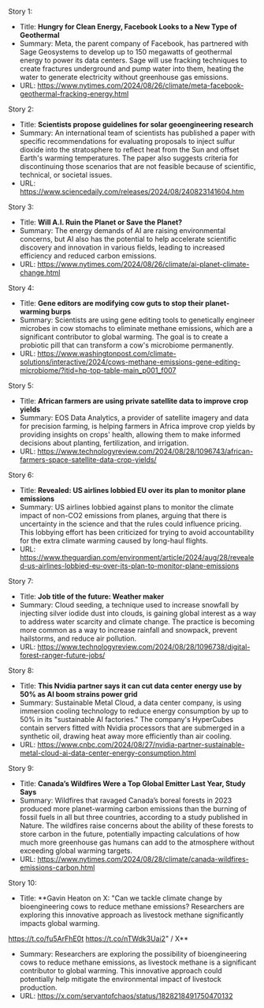 Story 1:
- Title: **Hungry for Clean Energy, Facebook Looks to a New Type of Geothermal**
- Summary: Meta, the parent company of Facebook, has partnered with Sage Geosystems to develop up to 150 megawatts of geothermal energy to power its data centers. Sage will use fracking techniques to create fractures underground and pump water into them, heating the water to generate electricity without greenhouse gas emissions.
- URL: https://www.nytimes.com/2024/08/26/climate/meta-facebook-geothermal-fracking-energy.html

Story 2:
- Title: **Scientists propose guidelines for solar geoengineering research**
- Summary: An international team of scientists has published a paper with specific recommendations for evaluating proposals to inject sulfur dioxide into the stratosphere to reflect heat from the Sun and offset Earth's warming temperatures. The paper also suggests criteria for discontinuing those scenarios that are not feasible because of scientific, technical, or societal issues.
- URL: https://www.sciencedaily.com/releases/2024/08/240823141604.htm

Story 3:
- Title: **Will A.I. Ruin the Planet or Save the Planet?**
- Summary: The energy demands of AI are raising environmental concerns, but AI also has the potential to help accelerate scientific discovery and innovation in various fields, leading to increased efficiency and reduced carbon emissions.
- URL: https://www.nytimes.com/2024/08/26/climate/ai-planet-climate-change.html

Story 4:
- Title: **Gene editors are modifying cow guts to stop their planet-warming burps**
- Summary: Scientists are using gene editing tools to genetically engineer microbes in cow stomachs to eliminate methane emissions, which are a significant contributor to global warming. The goal is to create a probiotic pill that can transform a cow's microbiome permanently.
- URL: https://www.washingtonpost.com/climate-solutions/interactive/2024/cows-methane-emissions-gene-editing-microbiome/?itid=hp-top-table-main_p001_f007

Story 5:
- Title: **African farmers are using private satellite data to improve crop yields**
- Summary: EOS Data Analytics, a provider of satellite imagery and data for precision farming, is helping farmers in Africa improve crop yields by providing insights on crops' health, allowing them to make informed decisions about planting, fertilization, and irrigation.
- URL: https://www.technologyreview.com/2024/08/28/1096743/african-farmers-space-satellite-data-crop-yields/

Story 6:
- Title: **Revealed: US airlines lobbied EU over its plan to monitor plane emissions**
- Summary: US airlines lobbied against plans to monitor the climate impact of non-CO2 emissions from planes, arguing that there is uncertainty in the science and that the rules could influence pricing. This lobbying effort has been criticized for trying to avoid accountability for the extra climate warming caused by long-haul flights.
- URL: https://www.theguardian.com/environment/article/2024/aug/28/revealed-us-airlines-lobbied-eu-over-its-plan-to-monitor-plane-emissions

Story 7:
- Title: **Job title of the future: Weather maker**
- Summary: Cloud seeding, a technique used to increase snowfall by injecting silver iodide dust into clouds, is gaining global interest as a way to address water scarcity and climate change. The practice is becoming more common as a way to increase rainfall and snowpack, prevent hailstorms, and reduce air pollution.
- URL: https://www.technologyreview.com/2024/08/28/1096738/digital-forest-ranger-future-jobs/

Story 8:
- Title: **This Nvidia partner says it can cut data center energy use by 50% as AI boom strains power grid**
- Summary: Sustainable Metal Cloud, a data center company, is using immersion cooling technology to reduce energy consumption by up to 50% in its "sustainable AI factories." The company's HyperCubes contain servers fitted with Nvidia processors that are submerged in a synthetic oil, drawing heat away more efficiently than air cooling.
- URL: https://www.cnbc.com/2024/08/27/nvidia-partner-sustainable-metal-cloud-ai-data-center-energy-consumption.html

Story 9:
- Title: **Canada’s Wildfires Were a Top Global Emitter Last Year, Study Says**
- Summary: Wildfires that ravaged Canada’s boreal forests in 2023 produced more planet-warming carbon emissions than the burning of fossil fuels in all but three countries, according to a study published in Nature. The wildfires raise concerns about the ability of these forests to store carbon in the future, potentially impacting calculations of how much more greenhouse gas humans can add to the atmosphere without exceeding global warming targets.
- URL: https://www.nytimes.com/2024/08/28/climate/canada-wildfires-emissions-carbon.html

Story 10:
- Title: **Gavin Heaton on X: "Can we tackle climate change by bioengineering cows to reduce methane emissions? Researchers are exploring this innovative approach as livestock methane significantly impacts global warming.

https://t.co/fu5ArFhE0t https://t.co/nTWdk3Uai2" / X**
- Summary: Researchers are exploring the possibility of bioengineering cows to reduce methane emissions, as livestock methane is a significant contributor to global warming. This innovative approach could potentially help mitigate the environmental impact of livestock production.
- URL: https://x.com/servantofchaos/status/1828218491750470132